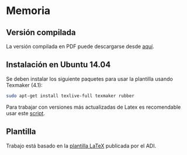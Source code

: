 # Memoria

## Versión compilada

La versión compilada en PDF puede descargarse desde [aquí](http://latex.aslushnikov.com/compile?git=git://github.com/rorromr/memoria&target=memoria.tex).

## Instalación en Ubuntu 14.04

Se deben instalar los siguiente paquetes para usar la plantilla usando Texmaker (4.1):

```bash
sudo apt-get install texlive-full texmaker rubber
```

Para trabajar con versiones más actualizadas de Latex es recomendable usar este [script](https://github.com/scottkosty/install-tl-ubuntu).

## Plantilla

Trabajo está basado en la [plantilla LaTeX](https://github.com/FCFM-ADI/memoria-latex) publicada por el ADI.
